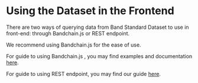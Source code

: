 <!--
order: 3
-->

# Using the Dataset in the Frontend

There are two ways of querying data from Band Standard Dataset to use in front-end: through Bandchain.js or REST endpoint.

We recommend using Bandchain.js for the ease of use.

For guide to using Bandchain.js , you may find examples and documentation [here](/client-library/bandchain.js/getting-started.html).

For guide to using REST endpoint, you may find our guide [here](/technical-specifications/band-cli-rest-endpoints.html).

